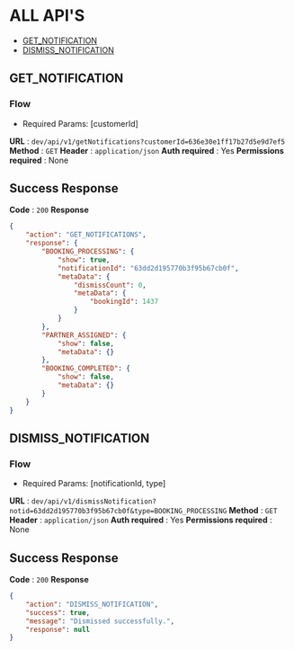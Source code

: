 # ALL API'S

* [GET_NOTIFICATION](#GET_NOTIFICATION)
* [DISMISS_NOTIFICATION](#DISMISS_NOTIFICATION)


## GET_NOTIFICATION

### Flow
* Required Params: [customerId]

**URL** : `dev/api/v1/getNotifications?customerId=636e30e1ff17b27d5e9d7ef5`
**Method** : `GET`
**Header** : `application/json`
**Auth required** : Yes
**Permissions required** : None

## Success Response 
**Code** : `200`
**Response**
```json
{
    "action": "GET_NOTIFICATIONS",
    "response": {
        "BOOKING_PROCESSING": {
            "show": true,
            "notificationId": "63dd2d195770b3f95b67cb0f",
            "metaData": {
                "dismissCount": 0,
                "metaData": {
                    "bookingId": 1437
                }
            }
        },
        "PARTNER_ASSIGNED": {
            "show": false,
            "metaData": {}
        },
        "BOOKING_COMPLETED": {
            "show": false,
            "metaData": {}
        }
    }
}
```

## DISMISS_NOTIFICATION

### Flow
* Required Params: [notificationId, type]

**URL** : `dev/api/v1/dismissNotification?notid=63dd2d195770b3f95b67cb0f&type=BOOKING_PROCESSING`
**Method** : `GET`
**Header** : `application/json`
**Auth required** : Yes
**Permissions required** : None

## Success Response 
**Code** : `200`
**Response**
```json
{
    "action": "DISMISS_NOTIFICATION",
    "success": true,
    "message": "Dismissed successfully.",
    "response": null
}
```